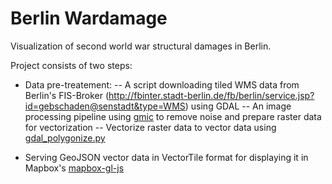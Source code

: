 # Berlin Wardamage

Visualization of second world war structural damages in Berlin.

Project consists of two steps:
- Data pre-treatement: 
-- A script downloading tiled WMS data from Berlin's FIS-Broker (http://fbinter.stadt-berlin.de/fb/berlin/service.jsp?id=gebschaden@senstadt&type=WMS) using GDAL
-- An image processing pipeline using [gmic](http://gmic.eu) to remove noise and prepare raster data for vectorization
-- Vectorize raster data to vector data using [gdal_polygonize.py](http://www.gdal.org/gdal_polygonize.html)

- Serving GeoJSON vector data in VectorTile format for displaying it in Mapbox's [mapbox-gl-js](https://www.mapbox.com/blog/mapbox-gl-js/)
